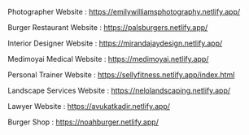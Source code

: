 Photographer Website : https://emilywilliamsphotography.netlify.app/

Burger Restaurant Website : https://palsburgers.netlify.app/

Interior Designer Website : https://mirandajaydesign.netlify.app/

Medimoyai Medical Website : https://medimoyai.netlify.app/

Personal Trainer Website : https://sellyfitness.netlify.app/index.html

Landscape Services Website : https://nelolandscaping.netlify.app/

Lawyer Website : https://avukatkadir.netlify.app/

Burger Shop : https://noahburger.netlify.app/
